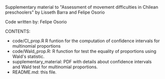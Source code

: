 Supplementary material to "Assessment of movement difficulties in Chilean preschoolers" by Lisseth Barra and Felipe Osorio

Code written by: Felipe Osorio

CONTENTS:
- code/CI_prop.R            R funtion for the computation of confidence intervals for multinomial proportions
- code/Wald_prop.R:         R function for test the equality of proportions using Wald's statistic.
- supplementary_material:   PDF with details about confidence intervals and Wald test for multinomial proportions.
- README.md:                this file.
